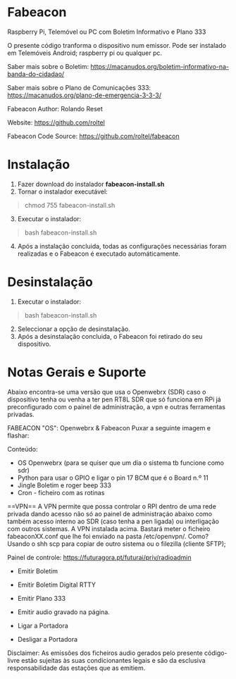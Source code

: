 # Fabeacon
Raspberry Pi, Telemóvel ou PC com Boletim Informativo e Plano 333

O presente código tranforma o dispositivo num emissor. Pode ser instalado em Telemóveis Android; raspberry pi ou qualquer pc.

Saber mais sobre o Boletim: https://macanudos.org/boletim-informativo-na-banda-do-cidadao/

Saber mais sobre o Plano de Comunicações 333: https://macanudos.org/plano-de-emergencia-3-3-3/

Fabeacon Author: Rolando Reset

Website: https://github.com/roltel

Fabeacon Code Source: https://github.com/roltel/fabeacon


# Instalação

1. Fazer download do instalador **fabeacon-install.sh**
2. Tornar o instalador executável: 
> chmod 755 fabeacon-install.sh
3. Executar o instalador:
> bash fabeacon-install.sh
4. Após a instalação concluida, todas as configurações necessárias foram realizadas e o Fabeacon é executado automáticamente.

# Desinstalação

1. Executar o instalador:
> bash fabeacon-install.sh
2. Seleccionar a opção de desinstalação.
2. Após a desinstalação concluida, o Fabeacon foi retirado do seu dispositivo.

# Notas Gerais e Suporte
  
Abaixo encontra-se uma versão que usa o Openwebrx (SDR) caso o dispositivo tenha ou venha a ter pen RT8L SDR que só funciona em RPi já preconfigurado com o painel de administração, a vpn e outras ferramentas privadas.

FABEACON "OS": Openwebrx & Fabeacon 
Puxar a seguinte imagem e flashar: 

Conteúdo:
- OS Openwebrx (para se quiser que um dia o sistema tb funcione como sdr)
- Python para usar o GPIO e ligar o pin 17 BCM que é o Board n.º 11
- Jingle Boletim e roger beep 333
- Cron - ficheiro com as rotinas

==VPN== 
A VPN permite que possa controlar o RPI dentro de uma rede privada dando acesso não só ao painel de administraçáo abaixo como também acesso interno ao SDR (caso tenha a pen ligada) ou interligação com outros sistemas.
A VPN instalada acima. Bastará meter o ficheiro fabeaconXX.conf que lhe foi enviado na pasta /etc/openvpn/. Como? Usando o shh scp para copiar de outro sistema ou o filezilla (cliente SFTP); 

Painel de controle:
https://futuragora.pt/futurai/priv/radioadmin

- Emitir Boletim
- Emitir Boletim Digital RTTY
- Emitir Plano 333
- Emitir audio gravado na página.

- Ligar a Portadora
- Desligar a Portadora

Disclaimer: As emissões dos ficheiros audio gerados pelo presente código-livre estão sujeitas às suas condicionantes legais e são da esclusiva responsabilidade das estações que as emitiem.
